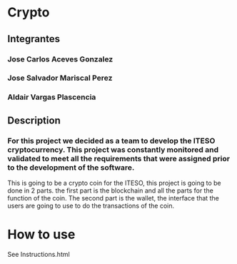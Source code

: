 # Crypto
## Integrantes
### Jose Carlos Aceves Gonzalez
### Jose Salvador Mariscal Perez
### Aldair Vargas Plascencia
## Description
### For this project we decided as a team to develop the ITESO cryptocurrency. This project was constantly monitored and validated to meet all the requirements that were assigned prior to the development of the software.
This is going to be a crypto coin for the ITESO, this project is going to be done in 2 parts. the first part is the blockchain and all the parts for the function of the coin. The second part is the wallet, the interface that the users are going to use to do the transactions of the coin.

# How to use
See Instructions.html
